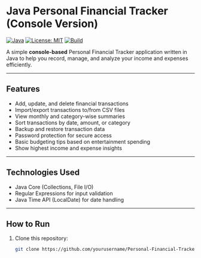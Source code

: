 # Java Personal Financial Tracker (Console Version)

[![Java](https://img.shields.io/badge/Java-17-blue?logo=java)](https://www.oracle.com/java/)
[![License: MIT](https://img.shields.io/badge/License-MIT-green.svg)](https://opensource.org/licenses/MIT)
[![Build](https://img.shields.io/badge/build-passing-brightgreen)](#)

A simple **console-based** Personal Financial Tracker application written in Java to help you record, manage, and analyze your income and expenses efficiently.

---

## Features
- Add, update, and delete financial transactions  
- Import/export transactions to/from CSV files  
- View monthly and category-wise summaries  
- Sort transactions by date, amount, or category  
- Backup and restore transaction data  
- Password protection for secure access  
- Basic budgeting tips based on entertainment spending  
- Show highest income and expense insights  

---

## Technologies Used
- Java Core (Collections, File I/O)  
- Regular Expressions for input validation  
- Java Time API (LocalDate) for date handling  

---

## How to Run

1. Clone this repository:
   ```bash
   git clone https://github.com/yourusername/Personal-Financial-Tracker.git
